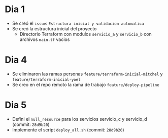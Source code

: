 # Dia 1

- Se creó el `issue`: `Estructura inicial y validacion automatica`
- Se creó la estructura inicial del proyecto
  - Directorio Terraform con modulos `servicio_a` y `servicio_b` con archivos `main.tf` vacios


# Dia 4

- Se eliminaron las ramas personas `feature/terraform-inicial-mitchel` y `feature/terraform-inicial-yoel`
- Se creo en el repo remoto la rama de trabajo `feature/deploy-pipeline`


# Dia 5
- Defini el `null_resource` para los servicios servicio_c y servicio_d (commit: `28d9b20`)
- Implemente el script `deploy_all.sh` (commit: `28d9b20`)